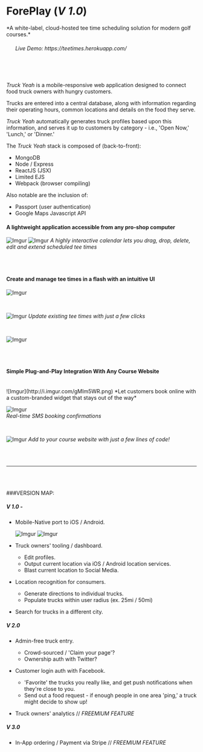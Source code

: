 <h1>ForePlay (<i>V 1.0</i>)</h1>
*A white-label, cloud-hosted tee time scheduling solution for modern golf courses.*
<h6>&nbsp;&nbsp;&nbsp;&nbsp;&nbsp;&nbsp;Live Demo: https://teetimes.herokuapp.com/</h6>

<br/>
<br/>

*Truck Yeah* is a mobile-responsive web application designed to connect food truck owners with hungry customers. 

Trucks are entered into a central database, along with information regarding their operating hours, common locations and details on the food they serve.

*Truck Yeah* automatically generates truck profiles based upon this information, and serves it up to customers by category - i.e., 'Open Now,' 'Lunch,' or 'Dinner.'

The *Truck Yeah* stack is composed of (back-to-front):
- MongoDB
- Node / Express
- ReactJS (JSX)
- Limited EJS
- Webpack (browser compiling)

Also notable are the inclusion of:
- Passport (user authentication)
- Google Maps Javascript API


#### A lightweight application accessible from any pro-shop computer
![Imgur](http://i.imgur.com/7S2Ogc8.png)
![Imgur](http://i.imgur.com/6pfitg3.png)
*A highly interactive calendar lets you drag, drop, delete, edit and extend scheduled tee times*

<br/>
<br/>

#### Create and manage tee times in a flash with an intuitive UI
![Imgur](http://i.imgur.com/0xdD0Ei.png)

<br/>

![Imgur](http://i.imgur.com/QlxTbd6.png)
*Update existing tee times with just a few clicks*

<br/>

![Imgur](http://i.imgur.com/B989NqB.png)

<br/><br/>

#### Simple Plug-and-Play Integration With Any Course Website 
<br/>
![Imgur](http://i.imgur.com/gMIm5WR.png)
*Let customers book online with a custom-branded widget that stays out of the way*


<br/>

![Imgur](http://i.imgur.com/UmdqXrl.png)<br/>
*Real-time SMS booking confirmations*

<br/>

![Imgur](http://i.imgur.com/iWfu836.png)
*Add to your course website with just a few lines of code!*

<br/>
<br/>

---

<br/>
<br/>

###VERSION MAP: 

##### V 1.0 - 
- Mobile-Native port to iOS / Android.

  ![Imgur](http://i.imgur.com/dU3aQLM.png)
  ![Imgur](http://i.imgur.com/NEUiAZG.jpg)

- Truck owners' tooling / dashboard. 
  - Edit profiles.
  - Output current location via iOS / Android location services.
  - Blast current location to Social Media.
  
- Location recognition for consumers.
  - Generate directions to individual trucks.
  - Populate trucks within user radius (ex. 25mi / 50mi)
  
- Search for trucks in a different city.

##### V 2.0
- Admin-free truck entry.
  - Crowd-sourced / 'Claim your page'?
  - Ownership auth with Twitter?

- Customer login auth with Facebook. 
  - 'Favorite' the trucks you really like, and get push notifications when they're close to you.
  - Send out a food request - if enough people in one area 'ping,' a truck might decide to show up!
  
- Truck owners' analytics //  *FREEMIUM FEATURE*

##### V 3.0
- In-App ordering / Payment via Stripe // *FREEMIUM FEATURE*
  
